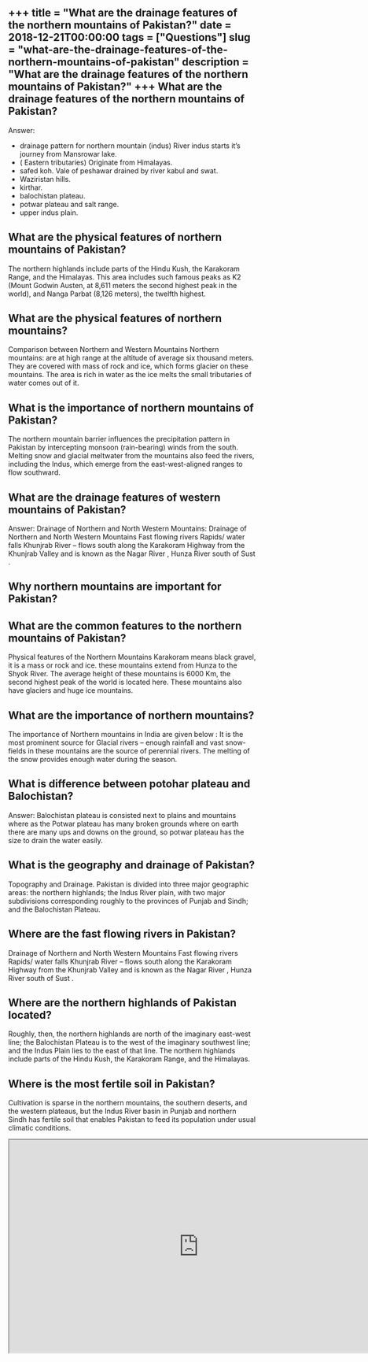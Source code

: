 +++
title = "What are the drainage features of the northern mountains of Pakistan?"
date = 2018-12-21T00:00:00
tags = ["Questions"]
slug = "what-are-the-drainage-features-of-the-northern-mountains-of-pakistan"
description = "What are the drainage features of the northern mountains of Pakistan?"
+++
What are the drainage features of the northern mountains of Pakistan?
---------------------------------------------------------------------

Answer:

- drainage pattern for northern mountain (indus) River indus starts it’s journey from Mansrowar lake.
- ( Eastern tributaries) Originate from Himalayas.
- safed koh. Vale of peshawar drained by river kabul and swat.
- Waziristan hills.
- kirthar.
- balochistan plateau.
- potwar plateau and salt range.
- upper indus plain.

What are the physical features of northern mountains of Pakistan?
-----------------------------------------------------------------

The northern highlands include parts of the Hindu Kush, the Karakoram Range, and the Himalayas. This area includes such famous peaks as K2 (Mount Godwin Austen, at 8,611 meters the second highest peak in the world), and Nanga Parbat (8,126 meters), the twelfth highest.

What are the physical features of northern mountains?
-----------------------------------------------------

Comparison between Northern and Western Mountains Northern mountains: are at high range at the altitude of average six thousand meters. They are covered with mass of rock and ice, which forms glacier on these mountains. The area is rich in water as the ice melts the small tributaries of water comes out of it.

What is the importance of northern mountains of Pakistan?
---------------------------------------------------------

The northern mountain barrier influences the precipitation pattern in Pakistan by intercepting monsoon (rain-bearing) winds from the south. Melting snow and glacial meltwater from the mountains also feed the rivers, including the Indus, which emerge from the east-west-aligned ranges to flow southward.

What are the drainage features of western mountains of Pakistan?
----------------------------------------------------------------

Answer: Drainage of Northern and North Western Mountains: Drainage of Northern and North Western Mountains Fast flowing rivers Rapids/ water falls Khunjrab River – flows south along the Karakoram Highway from the Khunjrab Valley and is known as the Nagar River , Hunza River south of Sust .

Why northern mountains are important for Pakistan?
--------------------------------------------------

What are the common features to the northern mountains of Pakistan?
-------------------------------------------------------------------

Physical features of the Northern Mountains Karakoram means black gravel, it is a mass or rock and ice. these mountains extend from Hunza to the Shyok River. The average height of these mountains is 6000 Km, the second highest peak of the world is located here. These mountains also have glaciers and huge ice mountains.

What are the importance of northern mountains?
----------------------------------------------

The importance of Northern mountains in India are given below : It is the most prominent source for Glacial rivers – enough rainfall and vast snow-fields in these mountains are the source of perennial rivers. The melting of the snow provides enough water during the season.

What is difference between potohar plateau and Balochistan?
-----------------------------------------------------------

Answer: Balochistan plateau is consisted next to plains and mountains where as the Potwar plateau has many broken grounds where on earth there are many ups and downs on the ground, so potwar plateau has the size to drain the water easily.

What is the geography and drainage of Pakistan?
-----------------------------------------------

Topography and Drainage. Pakistan is divided into three major geographic areas: the northern highlands; the Indus River plain, with two major subdivisions corresponding roughly to the provinces of Punjab and Sindh; and the Balochistan Plateau.

Where are the fast flowing rivers in Pakistan?
----------------------------------------------

Drainage of Northern and North Western Mountains Fast flowing rivers Rapids/ water falls Khunjrab River – flows south along the Karakoram Highway from the Khunjrab Valley and is known as the Nagar River , Hunza River south of Sust .

Where are the northern highlands of Pakistan located?
-----------------------------------------------------

Roughly, then, the northern highlands are north of the imaginary east-west line; the Balochistan Plateau is to the west of the imaginary southwest line; and the Indus Plain lies to the east of that line. The northern highlands include parts of the Hindu Kush, the Karakoram Range, and the Himalayas.

Where is the most fertile soil in Pakistan?
-------------------------------------------

Cultivation is sparse in the northern mountains, the southern deserts, and the western plateaus, but the Indus River basin in Punjab and northern Sindh has fertile soil that enables Pakistan to feed its population under usual climatic conditions.

<iframe allow="accelerometer; autoplay; clipboard-write; encrypted-media; gyroscope; picture-in-picture" allowfullscreen="" class="__youtube_prefs__  epyt-is-override  no-lazyload" data-no-lazy="1" data-origheight="433" data-origwidth="770" data-skipgform_ajax_framebjll="" height="433" id="_ytid_95699" loading="lazy" src="https://www.youtube.com/embed/wX7wjYXFmjI?enablejsapi=1&autoplay=0&cc_load_policy=0&cc_lang_pref=&iv_load_policy=1&loop=0&modestbranding=0&rel=1&fs=1&playsinline=0&autohide=2&theme=dark&color=red&controls=1&" title="YouTube player" width="770"></iframe>